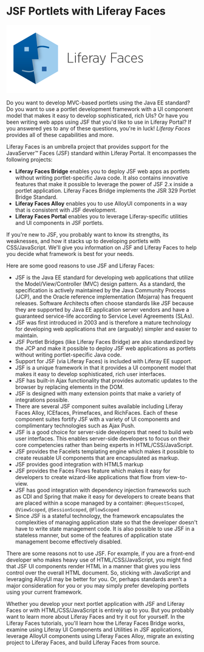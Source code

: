# JSF Portlets with Liferay Faces [](id=jsf-portlets-with-liferay-faces)

![ ](../../images/04-liferay-faces-logo.png)

Do you want to develop MVC-based portlets using the Java EE standard? Do you
want to use a portlet development framework with a UI component model that
makes it easy to develop sophisticated, rich UIs? Or have you been writing 
web apps using JSF that you'd like to use in Liferay Portal? If you answered yes
to any of these questions, you're in luck! *Liferay Faces* provides all of these
capabilities and more. 

Liferay Faces is an umbrella project that provides support for the
JavaServer&#8482; Faces (JSF) standard within Liferay Portal. It encompasses the
following projects:

- **Liferay Faces Bridge** enables you to deploy JSF web apps as portlets
without writing portlet-specific Java code. It also contains innovative features
that make it possible to leverage the power of JSF 2.x inside a portlet
application. Liferay Faces Bridge implements the JSR 329 Portlet Bridge
Standard. 
- **Liferay Faces Alloy** enables you to use AlloyUI components in a way that
is consistent with JSF development. 
- **Liferay Faces Portal** enables you to leverage Liferay-specific utilities
and UI components in JSF portlets. 

If you're new to JSF, you probably want to know its strengths, its weaknesses,
and how it stacks up to developing portlets with CSS/JavaScript. We'll give you
information on JSF and Liferay Faces to help you decide what framework is best
for your needs. 

Here are some good reasons to use JSF and Liferay Faces:

- JSF is the Java EE standard for developing web applications that utilize the
Model/View/Controller (MVC) design pattern. As a standard, the specification is
actively maintained by the Java Community Process (JCP), and the Oracle
reference implementation (Mojarra) has frequent releases. Software Architects
often choose standards like JSF because they are supported by Java EE
application server vendors and have a guaranteed service-life according to
Service Level Agreements (SLAs).
- JSF was first introduced in 2003 and is therefore a mature technology for
developing web applications that are (arguably) simpler and easier to maintain.
- JSF Portlet Bridges (like Liferay Faces Bridge) are also standardized by the
JCP and make it possible to deploy JSF web applications as portlets without
writing portlet-specific Java code.
- Support for JSF (via Liferay Faces) is included with Liferay EE support.
- JSF is a unique framework in that it provides a UI component model that makes
it easy to develop sophisticated, rich user interfaces.
- JSF has built-in Ajax functionality that provides automatic updates to the
browser by replacing elements in the DOM.
- JSF is designed with many extension points that make a variety of integrations
possible.
- There are several JSF component suites available including Liferay Faces
Alloy, ICEfaces, Primefaces, and RichFaces. Each of these component suites
fortify JSF with a variety of UI components and complimentary technologies such
as Ajax Push.
- JSF is a good choice for server-side developers that need to build web user
interfaces. This enables server-side developers to focus on their core
competencies rather than being experts in HTML/CSS/JavaScript.
- JSF provides the Facelets templating engine which makes it possible to create
reusable UI components that are encapsulated as markup.
- JSF provides good integration with HTML5 markup
- JSF provides the Faces Flows feature which makes it easy for developers to
create wizard-like applications that flow from view-to-view. 
- JSF has good integration with dependency injection frameworks such as CDI and
Spring that make it easy for developers to create beans that are placed within
a scope managed by a container: `@RequestScoped`, `@ViewScoped`,
`@SessionScoped`, `@FlowScoped`
- Since JSF is a stateful technology, the framework encapsulates the
complexities of managing application state so that the developer doesn't have to
write state management code. It is also possible to use JSF in a stateless
manner, but some of the features of application state management become
effectively disabled.

There are some reasons not to use JSF. For example, if you are a
front-end developer who makes heavy use of HTML/CSS/JavaScript, you might find
that JSF UI components render HTML in a manner that gives you less control over
the overall HTML document. So, sticking with JavaScript and leveraging
AlloyUI may be better for you. Or, perhaps standards aren't a major
consideration for you or you may simply prefer developing portlets using your
current framework. 

Whether you develop your next portlet application with JSF and Liferay Faces or
with HTML/CSS/JavaScript is entirely up to you. But you probably want to learn
more about Liferay Faces and try it out for yourself. In the Liferay Faces
tutorials, you'll learn how the Liferay Faces Bridge works, examine using
Liferay UI Components and Utilities in JSF applications, leverage AlloyUI
components using Liferay Faces Alloy, migrate an existing project to Liferay
Faces, and build Liferay Faces from source.

